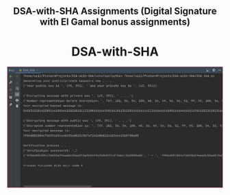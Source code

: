 <h2 align="center"> DSA-with-SHA Assignments (Digital Signature with El Gamal bonus assignments) </h2>

<h1 align="center"> DSA-with-SHA </h1>

![](run.png)


